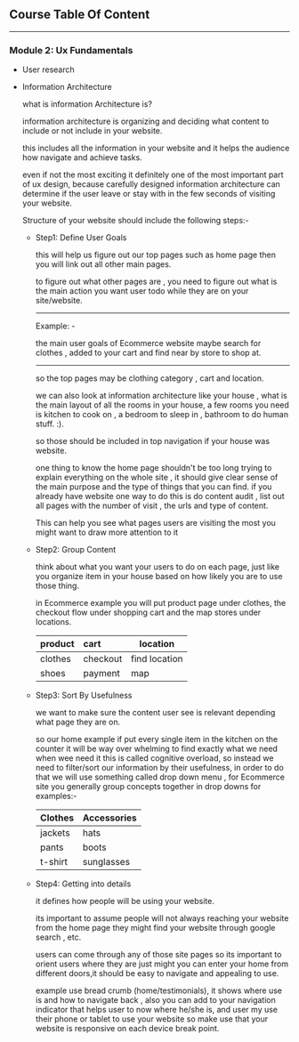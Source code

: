 ## Course Table Of Content

---

### Module 2: Ux Fundamentals

- User research

- Information Architecture
  
  what is information Architecture is?
  
  information architecture is organizing and deciding what content to include or not include in your website.
  
  this includes all the information in your website and it helps the audience how navigate and achieve tasks.
  
  even if not the most exciting it definitely one of the most important part of ux design, because carefully designed information architecture can determine if the user leave or stay with in the few seconds of visiting your website.
  
  Structure of your website should include the following steps:-
  
  - Step1: Define User Goals
    
    this will help us figure out our top pages such as home page then you will link out all other main pages.
    
    to figure out what other pages are , you need to figure out what is the main action you want user todo while they are on your site/website.
    
    ****
    
    Example: -
    
    the main user goals of Ecommerce website maybe search for clothes , added to your cart and find near by store to shop at.
    
    ****
    
    so the top pages may be clothing category , cart and location.
    
    we can also look at information architecture like your house , what is the main layout of all the rooms in your house, a few rooms you need is kitchen to cook on , a bedroom to sleep in , bathroom to do human stuff. :).
    
    so those should be included in top navigation if your house was website.
    
    one thing to know the home page shouldn't be too long trying to explain everything on the whole site , it should give clear sense of the main purpose and the type of things that you can find. if you already have website one way to do this is do content audit , list out all pages with the number of visit , the urls and type of content.
    
    This can help you see what pages users are visiting the most you might want to draw more attention to it  
    
    
  
  - Step2: Group Content
    
    think about what you want your users to do on each page, just like you organize item in your house based on how likely you are to use those thing.
    
    in Ecommerce example you will put product page under clothes, the checkout flow under shopping cart and the map stores under locations.
    
    | product | cart     | location      |
    | ------- |:-------- | ------------- |
    | clothes | checkout | find location |
    | shoes   | payment  | map           |
    
  
  - Step3: Sort By Usefulness
    
    we want to make sure the content user see is relevant depending what page they are on.
    
    so our home example if put every single item in the kitchen on the counter it will be way over whelming to find exactly what we need when wee need it this is called cognitive overload, so instead we need to filter/sort our information by their usefulness, in order to do that we will use something called drop down menu , for Ecommerce site you generally group concepts together in drop downs for examples:-
    
    | Clothes | Accessories |
    | ------- | ----------- |
    | jackets | hats        |
    | pants   | boots       |
    | t-shirt | sunglasses  |
  
  - Step4: Getting into details
    
    it defines how people will be using your website.
    
    its important to assume people will not always reaching your website from the home page they might find your website through google search , etc.
    
    users can come through any of those site pages so its important to orient users where they are just might you can enter your home from different doors,it should be easy to navigate and appealing to use.
    
    example use bread crumb (home/testimonials), it shows where use is and how to navigate back , also you can add to your navigation indicator that helps user to now where he/she is,  and user my use their phone or tablet to use your website so make use that your website is responsive on each device break point.
    
    
